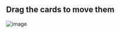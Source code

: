 ## Drag the cards to move them
![image](https://user-images.githubusercontent.com/61547441/170862310-3257463f-8098-4fec-ad28-900ab6879e13.png)
